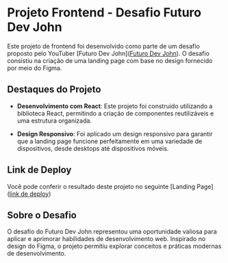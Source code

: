 # Projeto Frontend - Desafio Futuro Dev John

Este projeto de frontend foi desenvolvido como parte de um desafio proposto pelo YouTuber [Futuro Dev John](<a href="https://www.youtube.com/@futuroDevJohn" target="_blank">Futuro Dev John</a>). O desafio consistiu na criação de uma landing page com base no design fornecido por meio do Figma.

## Destaques do Projeto

- **Desenvolvimento com React**: Este projeto foi construído utilizando a biblioteca React, permitindo a criação de componentes reutilizáveis e uma estrutura organizada.

- **Design Responsivo**: Foi aplicado um design responsivo para garantir que a landing page funcione perfeitamente em uma variedade de dispositivos, desde desktops até dispositivos móveis.

## Link de Deploy

Você pode conferir o resultado deste projeto no seguinte [Landing Page](<a href="https://desafio-frontend-devjohn-git-main-viniciusrimes.vercel.app" target="_blank">link de deploy</a>)


## Sobre o Desafio

O desafio do Futuro Dev John representou uma oportunidade valiosa para aplicar e aprimorar habilidades de desenvolvimento web. Inspirado no design do Figma, o projeto permitiu explorar conceitos e práticas modernas de desenvolvimento.



 
